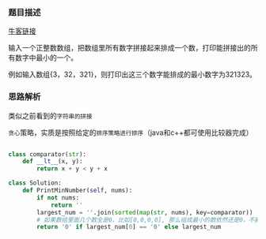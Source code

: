 ### 题目描述

[牛客链接](https://www.nowcoder.com/practice/8fecd3f8ba334add803bf2a06af1b993?tpId=13&tqId=11185&tPage=2&rp=2&ru=/ta/coding-interviews&qru=/ta/coding-interviews/question-ranking)

输入一个正整数数组，把数组里所有数字拼接起来排成一个数，打印能拼接出的所有数字中最小的一个。

例如输入数组{3，32，321}，则打印出这三个数字能排成的最小数字为321323。

### 思路解析

类似之前看到的`字符串的拼接`

 `贪心`策略，实质是按照给定的`排序策略进行排序`（java和c++都可使用比较器完成）

```python

class comparator(str):
    def __lt__(x, y):
        return x + y < y + x

class Solution:
    def PrintMinNumber(self, nums):
        if not nums:
            return ''
        largest_num = ''.join(sorted(map(str, nums), key=comparator))
        # 如果数组里面几个数全是0，比如[0,0,0,0], 那么组成最小的数依然还是0，不能输出0000
        return '0' if largest_num[0] == '0' else largest_num

```

